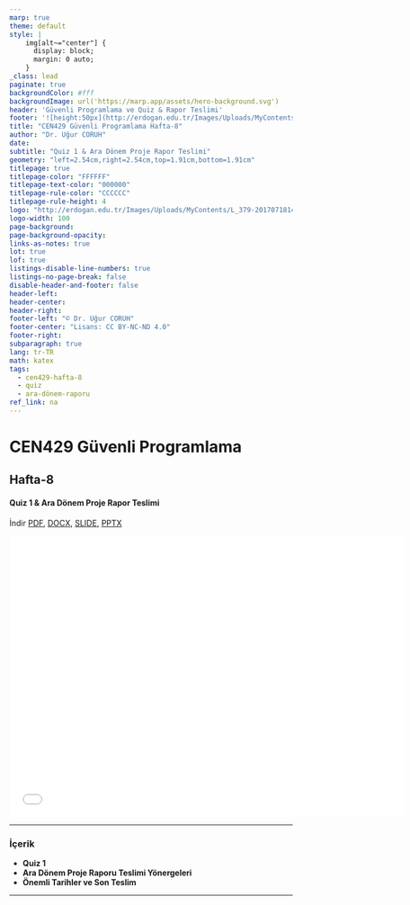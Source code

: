 ```yaml
---
marp: true
theme: default
style: |
    img[alt~="center"] {
      display: block;
      margin: 0 auto;
    }
_class: lead
paginate: true
backgroundColor: #fff
backgroundImage: url('https://marp.app/assets/hero-background.svg')
header: 'Güvenli Programlama ve Quiz & Rapor Teslimi'
footer: '![height:50px](http://erdogan.edu.tr/Images/Uploads/MyContents/L_379-20170718142719217230.jpg) RTEU CEN429 Hafta-8'
title: "CEN429 Güvenli Programlama Hafta-8"
author: "Dr. Uğur CORUH"
date:
subtitle: "Quiz 1 & Ara Dönem Proje Rapor Teslimi"
geometry: "left=2.54cm,right=2.54cm,top=1.91cm,bottom=1.91cm"
titlepage: true
titlepage-color: "FFFFFF"
titlepage-text-color: "000000"
titlepage-rule-color: "CCCCCC"
titlepage-rule-height: 4
logo: "http://erdogan.edu.tr/Images/Uploads/MyContents/L_379-20170718142719217230.jpg"
logo-width: 100
page-background:
page-background-opacity:
links-as-notes: true
lot: true
lof: true
listings-disable-line-numbers: true
listings-no-page-break: false
disable-header-and-footer: false
header-left:
header-center:
header-right:
footer-left: "© Dr. Uğur CORUH"
footer-center: "Lisans: CC BY-NC-ND 4.0"
footer-right:
subparagraph: true
lang: tr-TR
math: katex
tags:
  - cen429-hafta-8
  - quiz
  - ara-dönem-raporu
ref_link: na
---
```


<!-- _backgroundColor: aquq -->

<!-- _color: orange -->

<!-- paginate: false -->

# CEN429 Güvenli Programlama

## Hafta-8

#### Quiz 1 & Ara Dönem Proje Rapor Teslimi

İndir [PDF](cen429-week-8.tr_doc.pdf), [DOCX](cen429-week-8.tr_word.docx), [SLIDE](cen429-week-8.tr_slide.pdf), [PPTX](cen429-week-8.tr_slide.pptx)

<iframe width=700, height=500 frameBorder=0 src="../cen429-week-8.tr_slide.html"></iframe>

---

### İçerik

- **Quiz 1**
- **Ara Dönem Proje Raporu Teslimi Yönergeleri**
- **Önemli Tarihler ve Son Teslim**

---